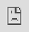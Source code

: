 <script context="module" lang="ts">
    import type { BlogFrontmatter } from '$lib/blog/types';

    export const metadata: BlogFrontmatter = {
        title: 'Obra Icons tutorial 2: Advanced icon',
        date: '2024-08-23',
        tags: ['tutorial']
    };
</script>

<div class="video-container-wrapper">
    <div class="video-container">
        <iframe
            style="position: absolute; top: 0; left: 0; width: 100%; height: 100%;"
            src="https://www.youtube.com/embed/7vDOrrMOKDM?si=-q7uLKHSMb540JIA"
            title="YouTube video player"
            frameborder="0"
            allow="accelerometer; autoplay; clipboard-write; encrypted-media; gyroscope; picture-in-picture; web-share"
            referrerpolicy="strict-origin-when-cross-origin"
            allowfullscreen
        ></iframe>
    </div>
</div>

Today I recorded another tutorial video, where we try to make a more advanced icon based on a reference.

The <a href="/blog/tutorial-1">video from yesterday</a> focuses on on some basics. At the end of the video we ended up
with a document icon. This video focusses on the techniques needed to create a butterfly icon.

I want to apologize for the roughness of above videos, I am making them more for myself and as a reference to some
people I am working with than an actual professionally produced tutorial. They are helping me to figure out what should
be shown in a tutorial. As you can see in above video, sometimes when creating an icon, the struggle is real.

This new video goes through some more advanced technique techniques including

1. Joining vectors in vector mode
2. Changing the properties of vector points (mirrored curve)
3. How to enter outline mode
4. Pixel preview and snap to pixel

If you like this, leave a comment or give like to the video, so I know to make more videos like this.
